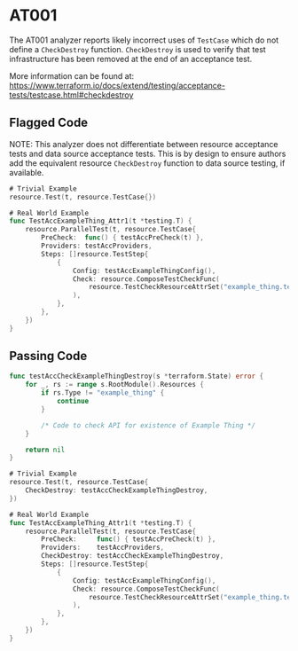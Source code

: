 # AT001

The AT001 analyzer reports likely incorrect uses of `TestCase`
which do not define a `CheckDestroy` function. `CheckDestroy` is used to verify
that test infrastructure has been removed at the end of an acceptance test.

More information can be found at:
https://www.terraform.io/docs/extend/testing/acceptance-tests/testcase.html#checkdestroy

## Flagged Code

NOTE: This analyzer does not differentiate between resource acceptance tests and data source acceptance tests. This is by design to ensure authors add the equivalent resource `CheckDestroy` function to data source testing, if available.

```go
# Trivial Example
resource.Test(t, resource.TestCase{})

# Real World Example
func TestAccExampleThing_Attr1(t *testing.T) {
    resource.ParallelTest(t, resource.TestCase{
        PreCheck:  func() { testAccPreCheck(t) },
        Providers: testAccProviders,
        Steps: []resource.TestStep{
            {
                Config: testAccExampleThingConfig(),
                Check: resource.ComposeTestCheckFunc(
                    resource.TestCheckResourceAttrSet("example_thing.test", "attr1"),
                ),
            },
        },
    })
}
```

## Passing Code

```go
func testAccCheckExampleThingDestroy(s *terraform.State) error {
    for _, rs := range s.RootModule().Resources {
        if rs.Type != "example_thing" {
            continue
        }

        /* Code to check API for existence of Example Thing */
    }

    return nil
}

# Trivial Example
resource.Test(t, resource.TestCase{
    CheckDestroy: testAccCheckExampleThingDestroy,
})

# Real World Example
func TestAccExampleThing_Attr1(t *testing.T) {
    resource.ParallelTest(t, resource.TestCase{
        PreCheck:     func() { testAccPreCheck(t) },
        Providers:    testAccProviders,
        CheckDestroy: testAccCheckExampleThingDestroy,
        Steps: []resource.TestStep{
            {
                Config: testAccExampleThingConfig(),
                Check: resource.ComposeTestCheckFunc(
                    resource.TestCheckResourceAttrSet("example_thing.test", "attr1"),
                ),
            },
        },
    })
}
```
